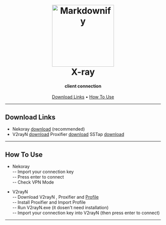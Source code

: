 
<h1 align="center">
  <br>
  <a href="https://github.com/ArashAlizadeh1994"><img src="https://avatars.githubusercontent.com/u/83308425?v=4" alt="Markdownify" width="200"></a>
  <br>
  X-ray
  <br>
</h1>

<h4 align="center"> client connection <a href="http://" target="_blank"></a></h4>



<p align="center">
  <a href="#download-links">Download Links</a> •
  <a href="#how-to-use">How To Use</a> 

</p>


---
## Download Links

* Nekoray [download](https://github.com/MatsuriDayo/nekoray/releases) (recommended)
* V2rayN  [download](https://github.com/2dust/v2rayN/releases) Proxifier [download](https://www.proxifier.com/) SSTap   [download](https://sstap-beta.updatestar.com/en)


---
## How To Use

- Nekoray </br>
-- Import your connection key </br>
-- Press enter to connect </br>
-- Check VPN Mode

- V2rayN </br>
-- Download V2rayN , Proxifier and [Profile](https://github.com/ArashAlizadeh1994/X-ray/tree/main/Proxifier%20profile) </br>
-- Install Proxifier and Import Profile </br>
-- Run V2rayN.exe (it dosen't need installation) </br>
-- Import your connection key into V2rayN (then press enter to connect) </br>

---


